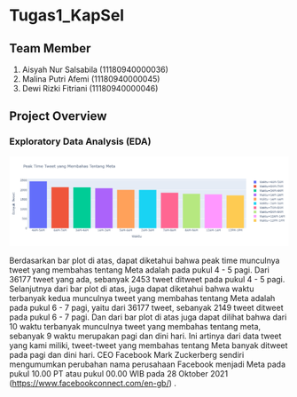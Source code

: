 # Tugas1_KapSel 
## Team Member
1. Aisyah Nur Salsabila (11180940000036)
2. Malina Putri Afemi   (11180940000045)
3. Dewi Rizki Fitriani  (11180940000046)
## Project Overview
### Exploratory Data Analysis (EDA)
![alt text](https://github.com/dewirizki/Tugas1_KapSel/blob/main/PeakTime.png)

Berdasarkan bar plot di atas, dapat diketahui bahwa peak time munculnya tweet yang membahas tentang Meta adalah pada pukul 4 - 5 pagi. Dari 36177 tweet yang ada, sebanyak 2453 tweet ditweet pada pukul 4 - 5 pagi. Selanjutnya dari bar plot di atas, juga dapat diketahui bahwa waktu terbanyak kedua munculnya tweet yang membahas tentang Meta adalah pada pukul 6 - 7 pagi, yaitu dari 36177 tweet, sebanyak 2149 tweet ditweet pada pukul 6 - 7 pagi. Dan dari bar plot di atas juga dapat dilihat bahwa dari 10 waktu terbanyak munculnya tweet yang membahas tentang meta, sebanyak 9 waktu merupakan pagi dan dini hari. Ini artinya dari data tweet yang kami miliki, tweet-tweet yang membahas tentang Meta banyak ditweet pada pagi dan dini hari. CEO Facebook Mark Zuckerberg sendiri mengumumkan perubahan nama perusahaan Facebook menjadi Meta pada pukul 10.00 PT atau pukul 00.00 WIB pada 28 Oktober 2021 (https://www.facebookconnect.com/en-gb/) .
